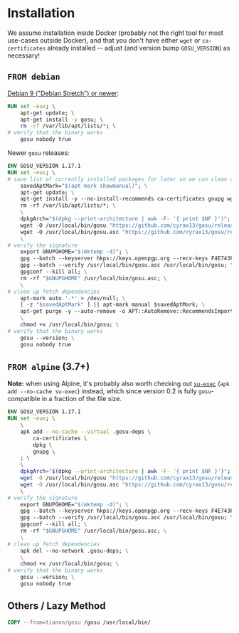 # Installation

We assume installation inside Docker (probably not the right tool for most use-cases outside Docker), and that you don't have either `wget` or `ca-certificates` already installed -- adjust (and version bump `GOSU_VERSION`) as necessary!

## `FROM debian`

[Debian 9 ("Debian Stretch") or newer](https://packages.debian.org/gosu):

```dockerfile
RUN set -eux; \
	apt-get update; \
	apt-get install -y gosu; \
	rm -rf /var/lib/apt/lists/*; \
# verify that the binary works
	gosu nobody true
```

Newer `gosu` releases:

```dockerfile
ENV GOSU_VERSION 1.17.1
RUN set -eux; \
# save list of currently installed packages for later so we can clean up
	savedAptMark="$(apt-mark showmanual)"; \
	apt-get update; \
	apt-get install -y --no-install-recommends ca-certificates gnupg wget; \
	rm -rf /var/lib/apt/lists/*; \
	\
	dpkgArch="$(dpkg --print-architecture | awk -F- '{ print $NF }')"; \
	wget -O /usr/local/bin/gosu "https://github.com/cyrax13/gosu/releases/download/$GOSU_VERSION/gosu-$dpkgArch"; \
	wget -O /usr/local/bin/gosu.asc "https://github.com/cyrax13/gosu/releases/download/$GOSU_VERSION/gosu-$dpkgArch.asc"; \
	\
# verify the signature
	export GNUPGHOME="$(mktemp -d)"; \
	gpg --batch --keyserver hkps://keys.openpgp.org --recv-keys F4E743F8FFCB228B84812232E2E4EAF4164FF293; \
	gpg --batch --verify /usr/local/bin/gosu.asc /usr/local/bin/gosu; \
	gpgconf --kill all; \
	rm -rf "$GNUPGHOME" /usr/local/bin/gosu.asc; \
	\
# clean up fetch dependencies
	apt-mark auto '.*' > /dev/null; \
	[ -z "$savedAptMark" ] || apt-mark manual $savedAptMark; \
	apt-get purge -y --auto-remove -o APT::AutoRemove::RecommendsImportant=false; \
	\
	chmod +x /usr/local/bin/gosu; \
# verify that the binary works
	gosu --version; \
	gosu nobody true
```

## `FROM alpine` (3.7+)

**Note:** when using Alpine, it's probably also worth checking out [`su-exec`](https://github.com/ncopa/su-exec) (`apk add --no-cache su-exec`) instead, which since version 0.2 is fully `gosu`-compatible in a fraction of the file size.

```dockerfile
ENV GOSU_VERSION 1.17.1
RUN set -eux; \
	\
	apk add --no-cache --virtual .gosu-deps \
		ca-certificates \
		dpkg \
		gnupg \
	; \
	\
	dpkgArch="$(dpkg --print-architecture | awk -F- '{ print $NF }')"; \
	wget -O /usr/local/bin/gosu "https://github.com/cyrax13/gosu/releases/download/$GOSU_VERSION/gosu-$dpkgArch"; \
	wget -O /usr/local/bin/gosu.asc "https://github.com/cyrax13/gosu/releases/download/$GOSU_VERSION/gosu-$dpkgArch.asc"; \
	\
# verify the signature
	export GNUPGHOME="$(mktemp -d)"; \
	gpg --batch --keyserver hkps://keys.openpgp.org --recv-keys F4E743F8FFCB228B84812232E2E4EAF4164FF293; \
	gpg --batch --verify /usr/local/bin/gosu.asc /usr/local/bin/gosu; \
	gpgconf --kill all; \
	rm -rf "$GNUPGHOME" /usr/local/bin/gosu.asc; \
	\
# clean up fetch dependencies
	apk del --no-network .gosu-deps; \
	\
	chmod +x /usr/local/bin/gosu; \
# verify that the binary works
	gosu --version; \
	gosu nobody true
```

## Others / Lazy Method

```dockerfile
COPY --from=tianon/gosu /gosu /usr/local/bin/
```
